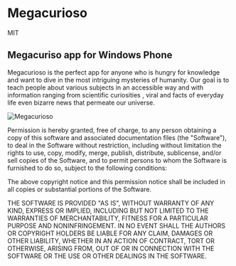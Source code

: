 # Megacurioso

MIT

Megacuriso app for Windows Phone 
--------------------------------

Megacurioso is the perfect app for anyone who is hungry for knowledge and want to dive in the most intriguing mysteries of humanity. Our goal is to teach people about various subjects in an accessible way and with information ranging from scientific curiosities , viral and facts of everyday life even bizarre news that permeate our universe.

![Megacurioso](http://www.windowsteam.com.br/wp-content/uploads/2015/06/Megacurioso-Windows-Phone.jpg)

Permission is hereby granted, free of charge, to any person obtaining a
copy of this software and associated documentation files (the "Software"),
to deal in the Software without restriction, including without limitation
the rights to use, copy, modify, merge, publish, distribute, sublicense,
and/or sell copies of the Software, and to permit persons to whom the
Software is furnished to do so, subject to the following conditions:

The above copyright notice and this permission notice shall be included in
all copies or substantial portions of the Software.

THE SOFTWARE IS PROVIDED "AS IS", WITHOUT WARRANTY OF ANY KIND, EXPRESS OR
IMPLIED, INCLUDING BUT NOT LIMITED TO THE WARRANTIES OF MERCHANTABILITY,
FITNESS FOR A PARTICULAR PURPOSE AND NONINFRINGEMENT. IN NO EVENT SHALL THE
AUTHORS OR COPYRIGHT HOLDERS BE LIABLE FOR ANY CLAIM, DAMAGES OR OTHER
LIABILITY, WHETHER IN AN ACTION OF CONTRACT, TORT OR OTHERWISE, ARISING
FROM, OUT OF OR IN CONNECTION WITH THE SOFTWARE OR THE USE OR OTHER
DEALINGS IN THE SOFTWARE.
